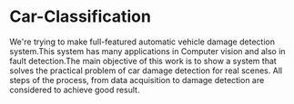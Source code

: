 # Car-Classification
We're trying to make full-featured automatic vehicle damage detection system.This system has many applications in Computer vision and also in fault detection.The main objective of this work is to show a system that solves the practical problem of car damage detection for real scenes. All steps of the process, from data acquisition to damage detection are considered to achieve good result.
